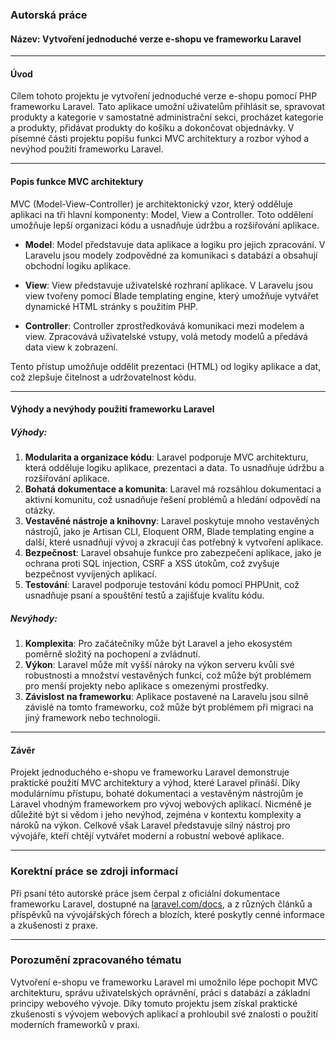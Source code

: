 ### Autorská práce

#### Název: Vytvoření jednoduché verze e-shopu ve frameworku Laravel

---

#### Úvod

Cílem tohoto projektu je vytvoření jednoduché verze e-shopu pomocí PHP frameworku Laravel. Tato aplikace umožní uživatelům přihlásit se, spravovat produkty a kategorie v samostatné administrační sekci, procházet kategorie a produkty, přidávat produkty do košíku a dokončovat objednávky. V písemné části projektu popíšu funkci MVC architektury a rozbor výhod a nevýhod použití frameworku Laravel.

---

#### Popis funkce MVC architektury

MVC (Model-View-Controller) je architektonický vzor, který odděluje aplikaci na tři hlavní komponenty: Model, View a Controller. Toto oddělení umožňuje lepší organizaci kódu a usnadňuje údržbu a rozšiřování aplikace.

- **Model**: Model představuje data aplikace a logiku pro jejich zpracování. V Laravelu jsou modely zodpovědné za komunikaci s databází a obsahují obchodní logiku aplikace.
  
- **View**: View představuje uživatelské rozhraní aplikace. V Laravelu jsou view tvořeny pomocí Blade templating engine, který umožňuje vytvářet dynamické HTML stránky s použitím PHP.
  
- **Controller**: Controller zprostředkovává komunikaci mezi modelem a view. Zpracovává uživatelské vstupy, volá metody modelů a předává data view k zobrazení.

Tento přístup umožňuje oddělit prezentaci (HTML) od logiky aplikace a dat, což zlepšuje čitelnost a udržovatelnost kódu.

---

#### Výhody a nevýhody použití frameworku Laravel

##### Výhody:
1. **Modularita a organizace kódu**: Laravel podporuje MVC architekturu, která odděluje logiku aplikace, prezentaci a data. To usnadňuje údržbu a rozšiřování aplikace.
2. **Bohatá dokumentace a komunita**: Laravel má rozsáhlou dokumentaci a aktivní komunitu, což usnadňuje řešení problémů a hledání odpovědí na otázky.
3. **Vestavěné nástroje a knihovny**: Laravel poskytuje mnoho vestavěných nástrojů, jako je Artisan CLI, Eloquent ORM, Blade templating engine a další, které usnadňují vývoj a zkracují čas potřebný k vytvoření aplikace.
4. **Bezpečnost**: Laravel obsahuje funkce pro zabezpečení aplikace, jako je ochrana proti SQL injection, CSRF a XSS útokům, což zvyšuje bezpečnost vyvíjených aplikací.
5. **Testování**: Laravel podporuje testování kódu pomocí PHPUnit, což usnadňuje psaní a spouštění testů a zajišťuje kvalitu kódu.

##### Nevýhody:
1. **Komplexita**: Pro začátečníky může být Laravel a jeho ekosystém poměrně složitý na pochopení a zvládnutí.
2. **Výkon**: Laravel může mít vyšší nároky na výkon serveru kvůli své robustnosti a množství vestavěných funkcí, což může být problémem pro menší projekty nebo aplikace s omezenými prostředky.
3. **Závislost na frameworku**: Aplikace postavené na Laravelu jsou silně závislé na tomto frameworku, což může být problémem při migraci na jiný framework nebo technologii.

---

#### Závěr

Projekt jednoduchého e-shopu ve frameworku Laravel demonstruje praktické použití MVC architektury a výhod, které Laravel přináší. Díky modulárnímu přístupu, bohaté dokumentaci a vestavěným nástrojům je Laravel vhodným frameworkem pro vývoj webových aplikací. Nicméně je důležité být si vědom i jeho nevýhod, zejména v kontextu komplexity a nároků na výkon. Celkově však Laravel představuje silný nástroj pro vývojáře, kteří chtějí vytvářet moderní a robustní webové aplikace.

---

### Korektní práce se zdroji informací

Při psaní této autorské práce jsem čerpal z oficiální dokumentace frameworku Laravel, dostupné na [laravel.com/docs](https://laravel.com/docs), a z různých článků a příspěvků na vývojářských fórech a blozích, které poskytly cenné informace a zkušenosti z praxe. 

---

### Porozumění zpracovaného tématu

Vytvoření e-shopu ve frameworku Laravel mi umožnilo lépe pochopit MVC architekturu, správu uživatelských oprávnění, práci s databází a základní principy webového vývoje. Díky tomuto projektu jsem získal praktické zkušenosti s vývojem webových aplikací a prohloubil své znalosti o použití moderních frameworků v praxi.
